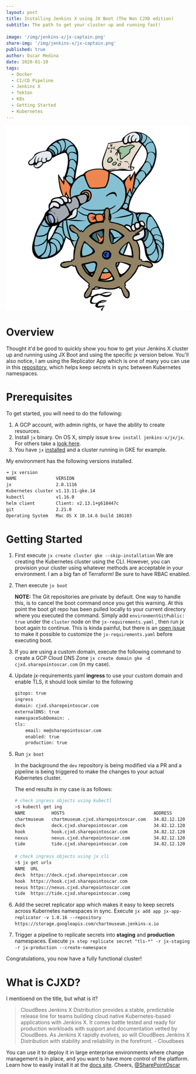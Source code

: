 ```yaml
---
layout: post
title: Installing Jenkins X using JX Boot (The Non CJXD edition)
subtitle: The path to get your cluster up and running fast!

image: '/img/jenkins-x/jx-captain.png'
share-img: '/img/jenkins-x/jx-captain.png'
published: true
author: Oscar Medina
date: 2020-01-10
tags:
  - Docker
  - CI/CD Pipeline
  - Jenkins X
  - Tekton
  - K8s
  - Getting Started
  - Kubernetes
---
```


![Testing Features](/img/jenkins-x/jx-captain.png)

# Overview
Thought it'd be good to quickly show you how to get your Jenkins X cluster up and running using JX Boot and using the specific jx version below.  You'll also notice, I am using the Replicator App which is one of many you can use in this [repository](https://github.com/jenkins-x-apps), which helps keep secrets in sync between Kubernetes namespaces.

# Prerequisites

To get started, you will need to do the following:

1. A GCP account, with admin rights, or have the ability to create resources.
2. Install `jx` binary.  On OS X, simply issue `brew install jenkins-x/jx/jx`.  For others take a [look here](https://jenkins-x.io/docs/getting-started/setup/install/).
3. You have `jx` [installed](https://jenkins-x.io/getting-started/install/) and a cluster running in GKE for example.


My environment has the following versions installed.

```bash
➜ jx version
NAME               VERSION
jx                 2.0.1116
Kubernetes cluster v1.13.11-gke.14
kubectl            v1.16.0
helm client        Client: v2.13.1+g618447c
git                2.21.0
Operating System   Mac OS X 10.14.6 build 18G103
```


# Getting Started

1. First execute `jx create cluster gke --skip-installation`  We are creating the Kubernetes cluster using the CLI.  However, you can provision your cluster using whatever methods are acceptable in your environment.  I am a big fan of Terraform! Be sure to have RBAC enabled.

2. Then execute `jx boot` 
		
	**NOTE:** The Git repositories are private by default.  One way to handle this, is to cancel the boot command once you get this warning. At this point the boot git repo has been pulled locally to your current directory where you executed the command.  Simply add `environmentGitPublic: true` under the `cluster` node on the `jx-requirements.yaml` , then run jx boot again to continue.  This is kinda painful, but there is an [open issue](https://github.com/jenkins-x/jx/issues/6472) to make it possible to customize the `jx-requirements.yaml` before executing boot.

3. If you are using a custom domain, execute the following command to create a GCP Cloud DNS Zone `jx create domain gke -d cjxd.sharepointoscar.com` (in my case).  

4. Update jx-requirements.yaml **ingress** to use your custom domain and enable TLS, it should look similar to the following

	```bash 
	gitops: true
	ingress
	domain: cjxd.sharepointoscar.com
	externalDNS: true
	namespaceSubDomain: .
	tls:
		email: me@sharepointoscar.com
		enabled: true
		production: true
	```

5. Run `jx boot`

	In the background the `dev` repository is being modified via a PR and a pipeline is being triggered to make the changes to your actual Kubernetes cluster.

	The end results in my case is as follows: 

	```bash
	# check ingress objects using kubectl
	>$ kubectl get ing
	NAME          HOSTS                                  ADDRESS        PORTS     AGE
	chartmuseum   chartmuseum.cjxd.sharepointoscar.com   34.82.12.120   80, 443   73m
	deck          deck.cjxd.sharepointoscar.com          34.82.12.120   80, 443   73m
	hook          hook.cjxd.sharepointoscar.com          34.82.12.120   80, 443   73m
	nexus         nexus.cjxd.sharepointoscar.com         34.82.12.120   80, 443   73m
	tide          tide.cjxd.sharepointoscar.com          34.82.12.120   80, 443   73m

	# check ingress objects using jx cli
	>$ jx get urls
	NAME  URL
	deck  https://deck.cjxd.sharepointoscar.com
	hook  https://hook.cjxd.sharepointoscar.com
	nexus https://nexus.cjxd.sharepointoscar.com
	tide  https://tide.cjxd.sharepointoscar.comg
	```

6. Add the secret replicator app which makes it easy to keep secrets across Kubernetes namespaces in sync. Execute `jx add app jx-app-replicator -v 1.0.16 --repository https://storage.googleapis.com/chartmuseum.jenkins-x.io`

7. Trigger a pipeline to replicate secrets into **staging** and **production** namespaces. Execute `jx step replicate secret "tls-*" -r jx-staging -r jx-production --create-namespace`


Congratulations, you now have a fully functional cluster!

# What is CJXD?
I mentioend on the title, but what is it?  

> CloudBees Jenkins X Distribution provides a stable, predictable release line for teams building cloud native Kubernetes-based applications with Jenkins X. It comes battle tested and ready for production workloads with support and documentation vetted by CloudBees. As Jenkins X rapidly evolves, so will CloudBees Jenkins X Distribution with stability and reliability in the forefront.
> 																							-	Cloudbees

You can use it to deploy it in large enterprise environments where change management is in place, and you want to have more control of the platform.  Learn how to easily install it at the [docs site](0https://docs.cloudbees.com/docs/cloudbees-jenkins-x-distribution/latest/).
Cheers,
[@SharePointOscar](https://twitter.com/SharePointOscar)
